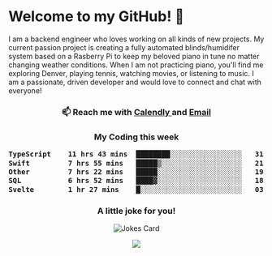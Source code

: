 <h1> Welcome to my GitHub! 👋 </h1>


  I am a backend engineer who loves working on all kinds of new projects. My current passion project is creating a fully automated blinds/humidifer system based on a Rasberry Pi to keep my beloved piano in tune no matter changing weather conditions. When I am not practicing piano, you'll find me exploring Denver, playing tennis, watching movies, or listening to music. I am a passionate, driven developer and would love to connect and chat with everyone!

<h3 align = "center"> 📫 Reach me with <a href = "https://calendly.com/msbrandt00/30min"> Calendly </a> and <a href="mailto:msbrandt00@gmail.com">Email</a> 
 </h3>


 
<div align = "center"
[![Anurag's GitHub stats](https://github-readme-stats.vercel.app/api?username=mbrandt00)](https://github.com/anuraghazra/github-readme-stats)
          </div>
<h3 align="center">
  My Coding this week
<!--START_SECTION:waka-->

```txt
TypeScript    11 hrs 43 mins  ████████░░░░░░░░░░░░░░░░░   31.58 %
Swift         7 hrs 55 mins   █████▒░░░░░░░░░░░░░░░░░░░   21.34 %
Other         7 hrs 22 mins   █████░░░░░░░░░░░░░░░░░░░░   19.87 %
SQL           6 hrs 52 mins   ████▓░░░░░░░░░░░░░░░░░░░░   18.51 %
Svelte        1 hr 27 mins    █░░░░░░░░░░░░░░░░░░░░░░░░   03.93 %
```

<!--END_SECTION:waka-->

### A little joke for you!

![Jokes Card](https://readme-jokes.vercel.app/api?hideBorder)

<a href="https://www.linkedin.com/in/mbrandt00/"><img src="https://img.shields.io/badge/linkedin-%230077B5.svg?&style=for-the-badge&logo=linkedin&logoColor=white" /></a>
